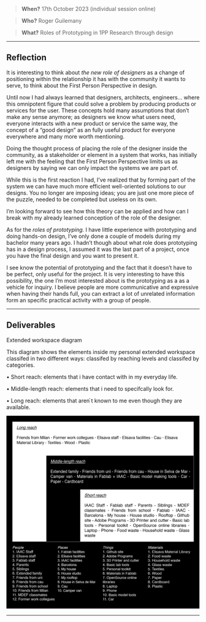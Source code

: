 

> **When?** 17th October 2023 (individual session online)

> **Who?** Roger Guilemany

> **What?** Roles of Prototyping in 1PP Research through design

______________________________
## **Reflection**

It is interesting to think about _the new role of designers_ as a change of positioning within the relationship it has with the community it wants to serve, to think about the First Person Perspective in design. 

Until now I had always learned that designers, architects, engineers… where this omnipotent figure that could solve a problem by producing products or services for the user. These concepts hold many assumptions that don’t make any sense anymore; as designers we know what users need, everyone interacts with a new product or service the same way, the concept of a “good design” as an fully useful product for everyone everywhere and many more worth mentioning.

Doing the thought process of placing the role of the designer inside the community, as a stakeholder or element in a system that works, has initially left me with the feeling that the First Person Perspective limits us as designers by saying we can only impact the systems we are part of.

While this is the first reaction I had, I’ve realized that by forming part of the system we can have much more efficient well-oriented solutions to our designs. You no longer are imposing ideas; you are just one more piece of the puzzle, needed to be completed but useless on its own.

I’m looking forward to see how this theory can be applied and how can I break with my already learned conception of the role of the designer.

 
As for the _roles of prototyping._ I have little experience with prototyping and doing hands-on design, I’ve only done a couple of models during my bachelor many years ago. I hadn’t though about what role does prototyping has in a design process, I assumed it was the last part of a project, once you have the final design and you want to present it.

I see know the potential of prototyping and the fact that it doesn’t have to be perfect, only useful for the project. It is very interesting to have this possibility, the one I’m most interested about is the prototyping as a as a vehicle for inquiry. I believe people are more communicative and expressive when having their hands full, you can extract a lot of unrelated information form an specific practical activity with a group of people.

_________________________
## **Deliverables**

Extended workspace diagram

This diagram shows the elements inside my personal extended workspace classifed in two different ways: classifed by reaching levels and classifed by categories.

• Short reach: elements that i have contact with in my everyday life.

• Middle-length reach: elements that i need to specifcally look for.

• Long reach: elements that aren֗ t known to me even though they are available.

![](../images/Design%20Studio/Extended%20workspace-02.jpg)


__________________

